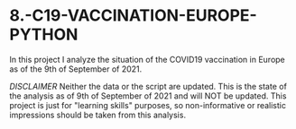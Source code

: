 # 8.-C19-VACCINATION-EUROPE-PYTHON

In this project I analyze the situation of the COVID19 vaccination in Europe as of the 9th of September of 2021.

*DISCLAIMER*
Neither the data or the script are updated. This is the state of the analysis as of 9th of September of 2021 and will NOT be updated.
This project is just for "learning skills" purposes, so non-informative or realistic impressions should be taken from this analysis.
